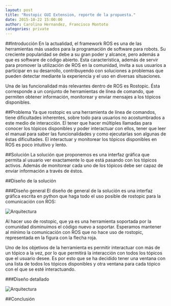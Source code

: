 ```yaml
---
layout: post
title: "Rostopic GUI Extension, reporte de la propuesta."
date: 2015-10-22 15:00:00
author: Carolina Hernandez, Francisco Montoto
categories: private
---
```


##Introducción
En la actualidad, el framework ROS es una de las herramientas más usados para la programación de software para robots. Su creciente popularidad se debe a su gran poder y alcance, pero además a que es software de código abierto. Esta característica, además de servir para promover la utilización de ROS en la comunidad, invita a sus usuarios a participar en su desarrollo, contribuyendo con soluciones a problemas que pueden detectar mediante la experiencia y el uso en diversas situaciones.

Una de las funcionalidad más relevantes dentro de ROS es Rostopic. Ésta corresponde a un conjunto de herramientas de línea de comando, que permiten obtener información, monitorear y enviar mensajes a los tópicos disponibles.

##Problema
Ya que rostopic es una herramienta de línea de comandos, tiene dificultades inherentes, sobre todo para usuarios no acostumbrados a este medio de interacción. El tener que hacer múltiples llamadas para conocer los tópicos disponibles y poder interactuar con ellos, tener que leer el manual para saber las funcionalidades y como ejecutarlas son algunas de éstas dificultades.
El interactuar y monitorear los tópicos disponibles en ROS es poco intuitivo y lento.

##Solución
La solución que proponemos es una interfaz gráfica que permita al usuario ver exactamente lo que está pasando con los tópicos activos. Además de monitorear cada uno de los tópicos debe ser capaz de enviar información a través de éstos.

##Diseño de la solución

###Diseño general
El diseño de general de la solución es una interfaz gráfica escrita en python que haga todo el uso posible de rostopic para la comunicación con ROS:

![Arquitectura]({{site.baseurl}}/assets/reporte/architecture.png)

Al hacer uso de rostopic, que ya es una herramienta soportada por la comunidad disminuimos el código nuevo a soportar. Esperamos mantener al mínimo la comunicación con ROS que no hace uso de rostopic, representada en la figura con la flecha roja.

Uno de los objetivos de la herramienta es permitir interactuar con más de un tópico a la vez, por lo que permitirá la interacción con todos los tópicos que el usuario desee. Es por esto que se ha decidido tener una ventana con una lista de todos los tópicos disponibles y otra ventana para cada tópico con el que se esté interactuando.

###Diseño detallado


![Arquitectura]({{site.baseurl}}/assets/reporte/architecture.png)



##Conclusión
